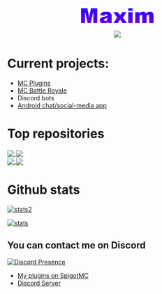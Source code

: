 <p align="center">
  <a href="https://github.com/JavaDevMC">
    <img src="https://github.com/JavaDevMC/images/blob/main/199138068-s0a7b7b75-a024-4f00-803f-30a19c5d1b2d.png?raw=true" alt="Maxim" /></a>
</p>

<p align="center">
  <a href="https://github.com/JavaDevMC">
    <img src="https://readme-typing-svg.demolab.com/?lines=App%20developer%20;%20Java%20Kotlin%20C-Sharp;3%2B%20years%20of%20coding%20experience&font=Arial%20Code&center=true&width=440&height=45&color=6a00e4&vCenter=true&pause=1100&size=25" /></a>
</p>

# Current projects:
- [MC Plugins](https://www.spigotmc.org/resources/authors/1620695/)
- [MC Battle Royale](https://discord.gg/ZXvGT8uMD3)
- Discord bots
- [Android chat/social-media app](https://discord.gg/DnVDBPNydT)

# Top repositories

<a href="https://github.com/JavaDevMC/SimpleLobby">
  <img align="center" src="https://denvercoder1-github-readme-stats.vercel.app/api/pin/?username=JavaDevMC&repo=SimpleLobby&theme=react&bg_color=1F222E&title_color=F85D7F&hide_border=true&icon_color=F8D866&show_icons=true" />
</a>
<a href="https://github.com/JavaDevMC/Advanced-IP-Logger">
  <img align="center" src="https://denvercoder1-github-readme-stats.vercel.app/api/pin/?username=JavaDevMC&repo=Advanced-IP-Logger&theme=react&bg_color=1F222E&title_color=F85D7F&hide_border=true&icon_color=F8D866&show_icons=true" />
</a>
<br>
<a href="https://github.com/JavaDevMC/RandomMOTD">
  <img align="center" src="https://denvercoder1-github-readme-stats.vercel.app/api/pin/?username=JavaDevMC&repo=RandomMOTD&theme=react&bg_color=1F222E&title_color=F85D7F&hide_border=true&icon_color=F8D866&show_icons=true" />
</a>
<a href="https://github.com/JavaDevMC/SimpleMobRide">
  <img align="center" src="https://denvercoder1-github-readme-stats.vercel.app/api/pin/?username=JavaDevMC&repo=SimpleMobRide&theme=react&bg_color=1F222E&title_color=F85D7F&hide_border=true&icon_color=F8D866&show_icons=true" />
</a>

# Github stats
<p align="left">
  <a href="https://github.com/JavaDevMC">
    <img src="https://github-readme-stats.vercel.app/api/top-langs/?username=JavaDevMC&layout=compact&theme=radical&show_icons=true" alt="stats2" /></a>
</p>
<p align="left">
  <a href="https://github.com/JavaDevMC">
    <img src="https://github-readme-stats.vercel.app/api?username=JavaDevMC&theme=radical&show_icons=true&layout=compact&hide=contribs,prs" alt="stats" /></a>
</p>

## You can contact me on Discord
[![Discord Presence](https://lanyard.cnrad.dev/api/759334613335670805)](https://discord.com/users/759334613335670805)


- [My plugins on SpigotMC](https://www.spigotmc.org/resources/authors/1620695/)
- [Discord Server](https://discord.gg/gbqF32Qsv2)
